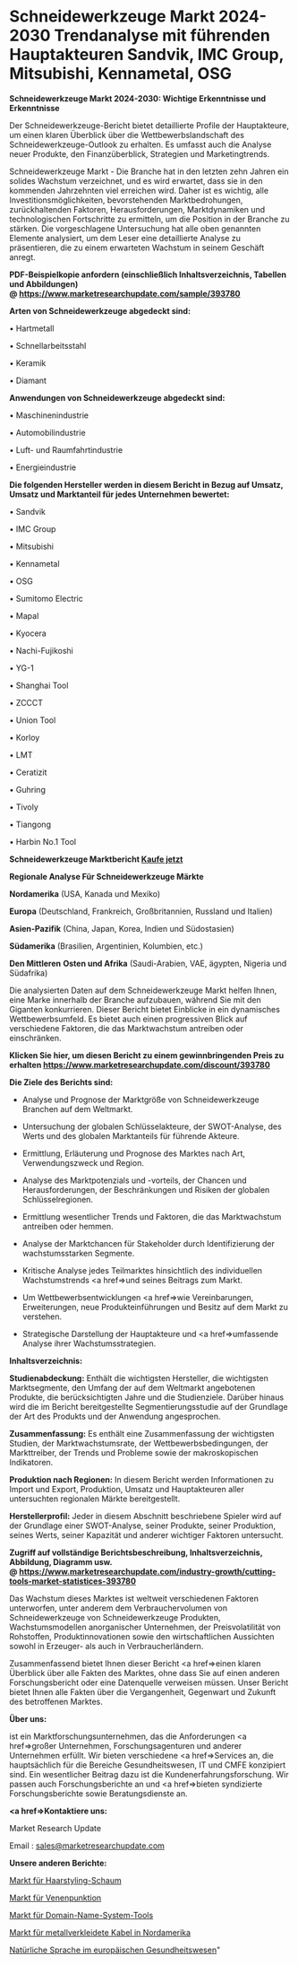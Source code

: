 # Schneidewerkzeuge Markt 2024-2030 Trendanalyse mit führenden Hauptakteuren Sandvik, IMC Group, Mitsubishi, Kennametal, OSG

<strong>Schneidewerkzeuge Markt 2024-2030: Wichtige Erkenntnisse und Erkenntnisse</strong>

Der Schneidewerkzeuge-Bericht bietet detaillierte Profile der Hauptakteure, um einen klaren Überblick über die Wettbewerbslandschaft des Schneidewerkzeuge-Outlook zu erhalten. Es umfasst auch die Analyse neuer Produkte, den Finanzüberblick, Strategien und Marketingtrends.

Schneidewerkzeuge Markt - Die Branche hat in den letzten zehn Jahren ein solides Wachstum verzeichnet, und es wird erwartet, dass sie in den kommenden Jahrzehnten viel erreichen wird. Daher ist es wichtig, alle Investitionsmöglichkeiten, bevorstehenden Marktbedrohungen, zurückhaltenden Faktoren, Herausforderungen, Marktdynamiken und technologischen Fortschritte zu ermitteln, um die Position in der Branche zu stärken. Die vorgeschlagene Untersuchung hat alle oben genannten Elemente analysiert, um dem Leser eine detaillierte Analyse zu präsentieren, die zu einem erwarteten Wachstum in seinem Geschäft anregt.

<strong><b>PDF-Beispielkopie anfordern (einschließlich Inhaltsverzeichnis, Tabellen und Abbildungen) @ </b></strong><strong><a href=https://www.marketresearchupdate.com/sample/393780><strong>https://www.marketresearchupdate.com/sample/393780</u></a></strong></strong>

<strong>Arten von Schneidewerkzeuge abgedeckt sind:</strong>

• Hartmetall

• Schnellarbeitsstahl

• Keramik

• Diamant

<strong>Anwendungen von Schneidewerkzeuge abgedeckt sind:</strong>

• Maschinenindustrie

• Automobilindustrie

• Luft- und Raumfahrtindustrie

• Energieindustrie

<strong>Die folgenden Hersteller werden in diesem Bericht in Bezug auf Umsatz, Umsatz und Marktanteil für jedes Unternehmen bewertet:</strong>

• Sandvik

• IMC Group

• Mitsubishi

• Kennametal

• OSG

• Sumitomo Electric

• Mapal

• Kyocera

• Nachi-Fujikoshi

• YG-1

• Shanghai Tool

• ZCCCT

• Union Tool

• Korloy

• LMT

• Ceratizit

• Guhring

• Tivoly

• Tiangong

• Harbin No.1 Tool

<strong>Schneidewerkzeuge Marktbericht <a href=https://www.marketresearchupdate.com/buynow/393780>Kaufe jetzt</a></strong>

<strong>Regionale Analyse Für Schneidewerkzeuge Märkte</strong>

<strong>Nordamerika</strong> (USA, Kanada und Mexiko)

<strong>Europa</strong> (Deutschland, Frankreich, Großbritannien, Russland und Italien)

<strong>Asien-Pazifik</strong> (China, Japan, Korea, Indien und Südostasien)

<strong>Südamerika</strong> (Brasilien, Argentinien, Kolumbien, etc.)

<strong>Den Mittleren</strong> <strong>Osten und Afrika</strong> (Saudi-Arabien, VAE, ägypten, Nigeria und Südafrika)

Die analysierten Daten auf dem Schneidewerkzeuge Markt helfen Ihnen, eine Marke innerhalb der Branche aufzubauen, während Sie mit den Giganten konkurrieren. Dieser Bericht bietet Einblicke in ein dynamisches Wettbewerbsumfeld. Es bietet auch einen progressiven Blick auf verschiedene Faktoren, die das Marktwachstum antreiben oder einschränken.

<strong>Klicken Sie hier, um diesen Bericht zu einem gewinnbringenden Preis zu erhalten
</strong><strong><a href=https://www.marketresearchupdate.com/discount/393780>https://www.marketresearchupdate.com/discount/393780</b></u></strong></a>

<strong>Die Ziele des Berichts sind:</strong>

- Analyse und Prognose der Marktgröße von Schneidewerkzeuge Branchen auf dem Weltmarkt.

- Untersuchung der globalen Schlüsselakteure, der SWOT-Analyse, des Werts und des globalen Marktanteils für führende Akteure.

- Ermittlung, Erläuterung und Prognose des Marktes nach Art, Verwendungszweck und Region.

- Analyse des Marktpotenzials und -vorteils, der Chancen und Herausforderungen, der Beschränkungen und Risiken der globalen Schlüsselregionen.

- Ermittlung wesentlicher Trends und Faktoren, die das Marktwachstum antreiben oder hemmen.

- Analyse der Marktchancen für Stakeholder durch Identifizierung der wachstumsstarken Segmente.

- Kritische Analyse jedes Teilmarktes hinsichtlich des individuellen Wachstumstrends <a href=>und</a> seines Beitrags zum Markt.

- Um Wettbewerbsentwicklungen <a href=>wie</a> Vereinbarungen, Erweiterungen, neue Produkteinführungen und Besitz auf dem Markt zu verstehen.

- Strategische Darstellung der Hauptakteure und <a href=>umfas</a>sende Analyse ihrer Wachstumsstrategien.

<strong>Inhaltsverzeichnis:</strong>

<strong>Studienabdeckung:</strong> Enthält die wichtigsten Hersteller, die wichtigsten Marktsegmente, den Umfang der auf dem Weltmarkt angebotenen Produkte, die berücksichtigten Jahre und die Studienziele. Darüber hinaus wird die im Bericht bereitgestellte Segmentierungsstudie auf der Grundlage der Art des Produkts und der Anwendung angesprochen.

<strong>Zusammenfassung:</strong> Es enthält eine Zusammenfassung der wichtigsten Studien, der Marktwachstumsrate, der Wettbewerbsbedingungen, der Markttreiber, der Trends und Probleme sowie der makroskopischen Indikatoren.

<strong>Produktion nach Regionen:</strong> In diesem Bericht werden Informationen zu Import und Export, Produktion, Umsatz und Hauptakteuren aller untersuchten regionalen Märkte bereitgestellt.

<strong>Herstellerprofil:</strong> Jeder in diesem Abschnitt beschriebene Spieler wird auf der Grundlage einer SWOT-Analyse, seiner Produkte, seiner Produktion, seines Werts, seiner Kapazität und anderer wichtiger Faktoren untersucht.

<strong><b>Zugriff auf vollständige Berichtsbeschreibung, Inhaltsverzeichnis, Abbildung, Diagramm usw. @ </b></strong><strong><a href=https://www.marketresearchupdate.com/industry-growth/cutting-tools-market-statistices-393780>https://www.marketresearchupdate.com/industry-growth/cutting-tools-market-statistices-393780</a></strong>

Das Wachstum dieses Marktes ist weltweit verschiedenen Faktoren unterworfen, unter anderem dem Verbrauchervolumen von Schneidewerkzeuge von Schneidewerkzeuge Produkten, Wachstumsmodellen anorganischer Unternehmen, der Preisvolatilität von Rohstoffen, Produktinnovationen sowie den wirtschaftlichen Aussichten sowohl in Erzeuger- als auch in Verbraucherländern.

Zusammenfassend bietet Ihnen dieser Bericht <a href=>einen</a> klaren Überblick über alle Fakten des Marktes, ohne dass Sie auf einen anderen Forschungsbericht oder eine Datenquelle verweisen müssen. Unser Bericht bietet Ihnen alle Fakten über die Vergangenheit, Gegenwart und Zukunft des betroffenen Marktes.

<strong>Über uns:</strong>

 ist ein Marktforschungsunternehmen, das die Anforderungen <a href=>großer</a> Unternehmen, Forschungsagenturen und anderer Unternehmen erfüllt. Wir bieten verschiedene <a href=>Services</a> an, die hauptsächlich für die Bereiche Gesundheitswesen, IT und CMFE konzipiert sind. Ein wesentlicher Beitrag dazu ist die Kundenerfahrungsforschung. Wir passen auch Forschungsberichte an und <a href=>bieten</a> syndizierte Forschungsberichte sowie Beratungsdienste an.

<strong><a href=>Kontaktiere uns:</a></strong>

Market Research Update

Email : sales@marketresearchupdate.com

<strong>Unsere anderen Berichte:</strong>

<a href=https://www.linkedin.com/pulse/hair-styling-foam-market-latest-report-outstanding>Markt für Haarstyling-Schaum</a>

<a href=https://www.linkedin.com/pulse/venipuncture-market-size-trends-consumption>Markt für Venenpunktion</a>

<a href=https://www.linkedin.com/pulse/domain-name-system-tools-market-report-2023-top-company>Markt für Domain-Name-System-Tools</a>

<a href=https://www.linkedin.com/pulse/north-america-metal-clad-cable-market-analysis>Markt für metallverkleidete Kabel in Nordamerika</a>

<a href=https://www.linkedin.com/pulse/europe-healthcare-natural-language>Natürliche Sprache im europäischen Gesundheitswesen</a>"
